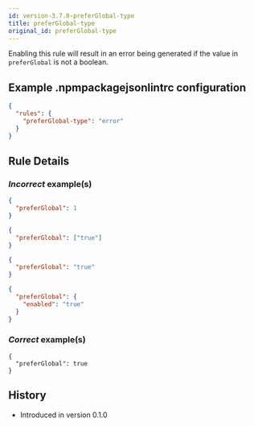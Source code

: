 ```yaml
---
id: version-3.7.0-preferGlobal-type
title: preferGlobal-type
original_id: preferGlobal-type
---
```


Enabling this rule will result in an error being generated if the value in `preferGlobal` is not a boolean.

## Example .npmpackagejsonlintrc configuration

```json
{
  "rules": {
    "preferGlobal-type": "error"
  }
}
```

## Rule Details

### *Incorrect* example(s)

```json
{
  "preferGlobal": 1
}
```

```json
{
  "preferGlobal": ["true"]
}
```

```json
{
  "preferGlobal": "true"
}
```

```json
{
  "preferGlobal": {
    "enabled": "true"
  }
}
```

### *Correct* example(s)

```
{
  "preferGlobal": true
}
```

## History

* Introduced in version 0.1.0
